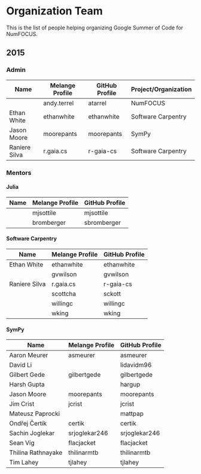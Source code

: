 # Organization Team

This is the list of people helping
organizing Google Summer of Code for NumFOCUS.

## 2015

### Admin

| Name            | Melange Profile | GitHub Profile | Project/Organization |
|-----------------|-----------------|----------------|----------------------|
|                 | andy.terrel     | atarrel        | NumFOCUS             |
| Ethan White     | ethanwhite      | ethanwhite     | Software Carpentry   |
| Jason Moore     | moorepants      | moorepants     | SymPy                |
| Raniere Silva   | r.gaia.cs       | r-gaia-cs      | Software Carpentry   |

### Mentors

#### Julia

| Name            | Melange Profile | GitHub Profile |
|-----------------|-----------------|----------------|
|                 | mjsottile       | mjsottile      |
|                 | bromberger      | sbromberger    |

#### Software Carpentry

| Name            | Melange Profile | GitHub Profile |
|-----------------|-----------------|----------------|
| Ethan White     | ethanwhite      | ethanwhite     |
|                 | gvwilson        | gvwilson       |
| Raniere Silva   | r.gaia.cs       | r-gaia-cs      |
|                 | scottcha        | sckott         |
|                 | willingc        | willingc       |
|                 | wking           | wking          |

#### SymPy

| Name               | Melange Profile | GitHub Profile |
|--------------------|-----------------|----------------|
| Aaron Meurer       | asmeurer        | asmeurer       |
| David Li           |                 | lidavidm96     |
| Gilbert Gede       | gilbertgede     | gilbertgede    |
| Harsh Gupta        |                 | hargup         |
| Jason Moore        | moorepants      | moorepants     |
| Jim Crist          | jcrist          | jcrist         |
| Mateusz Paprocki   |                 | mattpap        |
| Ondřej Čertík      | certik          | certik         |
| Sachin Joglekar    | srjoglekar246   | srjoglekar246  |
| Sean Vig           | flacjacket      | flacjacket     |
| Thilina Rathnayake | thilinarmtb     | thilinarmtb    |
| Tim Lahey          | tjlahey         | tjlahey        |
